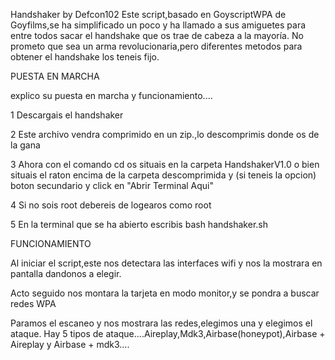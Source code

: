 Handshaker by Defcon102
Este script,basado en GoyscriptWPA de Goyfilms,se ha simplificado un poco y ha llamado a sus amiguetes para entre todos sacar el handshake que os trae de cabeza a la mayoría.
No prometo que sea un arma revolucionaria,pero diferentes metodos para obtener el handshake los teneis fijo.

PUESTA EN MARCHA

explico su puesta en marcha y funcionamiento....

1 Descargais el handshaker

2 Este archivo vendra comprimido en un zip.,lo descomprimis donde os de la gana

3 Ahora con el comando cd os situais en la carpeta HandshakerV1.0 o bien situais el raton encima de la carpeta 
  descomprimida y (si teneis la opcion) boton secundario y click en "Abrir Terminal Aqui"

4 Si no sois root debereis de logearos como root

5 En la terminal que se ha abierto escribis bash handshaker.sh


FUNCIONAMIENTO

Al iniciar el script,este nos detectara las interfaces wifi y nos la mostrara en pantalla dandonos a elegir.

Acto seguido nos montara la tarjeta en modo monitor,y se pondra a buscar redes WPA

Paramos el escaneo y nos mostrara las redes,elegimos una y elegimos el ataque.
Hay 5 tipos de ataque....Aireplay,Mdk3,Airbase(honeypot),Airbase + Aireplay y Airbase + mdk3....
